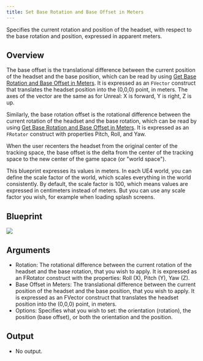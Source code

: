 ```yaml
---
title: Set Base Rotation and Base Offset in Meters
---
```


Specifies the current rotation and position of the headset, with respect to the base rotation and position, expressed in apparent meters.

## Overview

The base offset is the translational difference between the current position of the headset and the base position, which can be read by using [Get Base Rotation and Base Offset in Meters](/documentation/unreal/latest/concepts/unreal-blueprints-get-base-rotation-and-base-offset-in-meters/). It is expressed as an `FVector` construct that translates the headset position into the (0,0,0) point, in meters. The axes of the vector are the same as for Unreal: X is forward, Y is right, Z is up.

Similarly, the base rotation offset is the rotational difference between the current rotation of the headset and the base rotation, which can be read by using [Get Base Rotation and Base Offset in Meters](/documentation/unreal/latest/concepts/unreal-blueprints-get-base-rotation-and-base-offset-in-meters/). It is expressed as an `FRotator` construct with properties Pitch, Roll, and Yaw.

When the user recenters the headset from the original center of the tracking space, the base offset is the delta from the center of the tracking space to the new center of the game space (or "world space"). 

This blueprint expresses its values in meters. In each UE4 world, you can define the scale factor of the world, which scales everything in the world consistently. By default, the scale factor is 100, which means values are expressed in centimeters instead of meters. But you can use any scale factor you wish, for example when loading splash screens. 

## Blueprint

![](/images/documentationunreallatestconceptsunreal-blueprints-set-base-rotation-and-base-offset-in-meters-0.png)

## Arguments

* Rotation: The rotational difference between the current rotation of the headset and the base rotation, that you wish to apply. It is expressed as an FRotator construct with the properties: Roll (X), Pitch (Y), Yaw (Z).
* Base Offset in Meters: The translational difference between the current position of the headset and the base position, that you wish to apply. It is expressed as an FVector construct that translates the headset position into the (0,0,0) point, in meters.
* Options: Specifies what you wish to set: the orientation (rotation), the position (base offset), or both the orientation and the position.


## Output

* No output.

